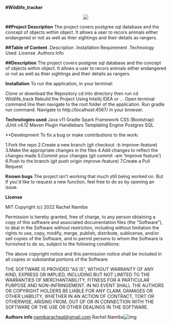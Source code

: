 **#Wildlife_tracker**
<p align = "center"><img src="img.png"></p>

**##Project Description**
The project covers postgree sql database and the concept of objects within object. It allows a user to recors animals either endangered or not as well as thier sightings and their details as rangers.



**##Table of Content**
.Description
.Installation Requirement
.Technology Used
.License
.Authors Info

**##Description**
The project covers postgree sql database and the concept of objects within object. It allows a user to recors animals either endangered or not as well as thier sightings and their details as rangers.

**Installation**
To run the application, in your terminal:

Clone or download the Repository
cd into directory then run cd Wildlife_track
Rebuild the Project Using Intellij IDEA or ...
Open terminal command line then navigate to the root folder of the application.
Run gradle run command.
Navigate to http://localhost:4567/ in your browser.

**Technologies used**
Java v11
Gradle
Spark Framework
CSS (Bootstrap)
JUnit v4.12
Maven Plugin
Handlebars Templating Engine
Postgres SQL

**Development
To fix a bug or make contributions to the work:

1.Fork the repo
2.Create a new branch (git checkout -b improve-feature)
3.Make the appropriate changes in the files
4.Add changes to reflect the changes made
5.Commit your changes (git commit -am 'Improve feature')
6.Push to the branch (git push origin improve-feature)
7.Create a Pull Request

**Known bugs**
The project isn't working that much still being worked on.
But If you'd like to request a new function, feel free to do so by opening an issue.

**License**

MIT Copyright (c) 2022 Rachel Namiba

Permission is hereby granted, free of charge, to any person obtaining a copy of this software and associated documentation files (the "Software"), to deal in the Software without restriction, including without limitation the rights to use, copy, modify, merge, publish, distribute, sublicense, and/or sell copies of the Software, and to permit persons to whom the Software is furnished to do so, subject to the following conditions:

The above copyright notice and this permission notice shall be included in all copies or substantial portions of the Software.

THE SOFTWARE IS PROVIDED "AS IS", WITHOUT WARRANTY OF ANY KIND, EXPRESS OR IMPLIED, INCLUDING BUT NOT LIMITED TO THE WARRANTIES OF MERCHANTABILITY, FITNESS FOR A PARTICULAR PURPOSE AND NON-INFRINGEMENT. IN NO EVENT SHALL THE AUTHORS OR COPYRIGHT HOLDERS BE LIABLE FOR ANY CLAIM, DAMAGES OR OTHER LIABILITY, WHETHER IN AN ACTION OF CONTRACT, TORT OR OTHERWISE, ARISING FROM, OUT OF OR IN CONNECTION WITH THE SOFTWARE OR THE USE OR OTHER DEALINGS IN THE SOFTWARE.


**Authors info**
namibaracheal@gmail.com
Rachel Namiba![img](https://user-images.githubusercontent.com/97960990/168148460-a6664259-849d-4cf5-853f-da2cab875d5f.png)
